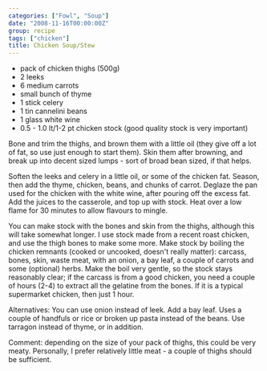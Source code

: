 ```yaml
---
categories: ["Fowl", "Soup"]
date: "2008-11-16T00:00:00Z"
group: recipe
tags: ["chicken"]
title: Chicken Soup/Stew
---
```


- pack of chicken thighs (500g)
- 2 leeks
- 6 medium carrots
- small bunch of thyme
- 1 stick celery
- 1 tin cannelini beans
- 1 glass white wine
- 0.5 - 1.0 lt/1-2 pt chicken stock (good quality stock is very important)

Bone and trim the thighs, and brown them with a little oil (they give off a lot of fat, so use just enough to start them).  Skin them after browning, and break up into decent sized lumps - sort of broad bean sized, if that helps.

Soften the leeks and celery in a little oil, or some of the chicken fat.  Season, then add the thyme, chicken, beans, and chunks of carrot.  Deglaze the pan used for the chicken with the white wine, after pouring off the excess fat.  Add the juices to the casserole, and top up with stock.  Heat over a low flame for 30 minutes to allow flavours to mingle.  

You can make stock with the bones and skin from the thighs, although this will take somewhat longer.  I use stock made from a recent roast chicken, and use the thigh bones to make some more.  Make stock by boiling the chicken remnants (cooked or uncooked, doesn't really matter): carcass, bones, skin, waste meat, with an onion, a bay leaf, a couple of carrots and some (optional) herbs.  Make the boil very gentle, so the stock stays reasonably clear; if the carcass is from a good chicken, you need a couple of hours (2-4) to extract all the gelatine from the bones.  If it is a typical supermarket chicken, then just 1 hour.

Alternatives:
You can use onion instead of leek.
Add a bay leaf.
Uses a couple of handfuls or rice or broken up pasta instead of the beans.
Use tarragon instead of thyme, or in addition.

Comment: depending on the size of your pack of thighs, this could be very meaty.  Personally, I prefer relatively little meat - a couple of thighs should be sufficient.
